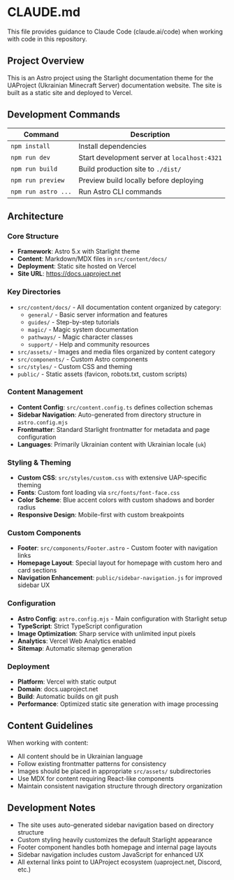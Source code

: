 # CLAUDE.md

This file provides guidance to Claude Code (claude.ai/code) when working with code in this repository.

## Project Overview

This is an Astro project using the Starlight documentation theme for the UAProject (Ukrainian Minecraft Server) documentation website. The site is built as a static site and deployed to Vercel.

## Development Commands

| Command | Description |
|---------|-------------|
| `npm install` | Install dependencies |
| `npm run dev` | Start development server at `localhost:4321` |
| `npm run build` | Build production site to `./dist/` |
| `npm run preview` | Preview build locally before deploying |
| `npm run astro ...` | Run Astro CLI commands |

## Architecture

### Core Structure
- **Framework**: Astro 5.x with Starlight theme
- **Content**: Markdown/MDX files in `src/content/docs/`
- **Deployment**: Static site hosted on Vercel
- **Site URL**: https://docs.uaproject.net

### Key Directories
- `src/content/docs/` - All documentation content organized by category:
  - `general/` - Basic server information and features
  - `guides/` - Step-by-step tutorials
  - `magic/` - Magic system documentation
  - `pathways/` - Magic character classes
  - `support/` - Help and community resources
- `src/assets/` - Images and media files organized by content category
- `src/components/` - Custom Astro components
- `src/styles/` - Custom CSS and theming
- `public/` - Static assets (favicon, robots.txt, custom scripts)

### Content Management
- **Content Config**: `src/content.config.ts` defines collection schemas
- **Sidebar Navigation**: Auto-generated from directory structure in `astro.config.mjs`
- **Frontmatter**: Standard Starlight frontmatter for metadata and page configuration
- **Languages**: Primarily Ukrainian content with Ukrainian locale (`uk`)

### Styling & Theming
- **Custom CSS**: `src/styles/custom.css` with extensive UAP-specific theming
- **Fonts**: Custom font loading via `src/fonts/font-face.css`
- **Color Scheme**: Blue accent colors with custom shadows and border radius
- **Responsive Design**: Mobile-first with custom breakpoints

### Custom Components
- **Footer**: `src/components/Footer.astro` - Custom footer with navigation links
- **Homepage Layout**: Special layout for homepage with custom hero and card sections
- **Navigation Enhancement**: `public/sidebar-navigation.js` for improved sidebar UX

### Configuration
- **Astro Config**: `astro.config.mjs` - Main configuration with Starlight setup
- **TypeScript**: Strict TypeScript configuration
- **Image Optimization**: Sharp service with unlimited input pixels
- **Analytics**: Vercel Web Analytics enabled
- **Sitemap**: Automatic sitemap generation

### Deployment
- **Platform**: Vercel with static output
- **Domain**: docs.uaproject.net
- **Build**: Automatic builds on git push
- **Performance**: Optimized static site generation with image processing

## Content Guidelines

When working with content:
- All content should be in Ukrainian language
- Follow existing frontmatter patterns for consistency
- Images should be placed in appropriate `src/assets/` subdirectories
- Use MDX for content requiring React-like components
- Maintain consistent navigation structure through directory organization

## Development Notes

- The site uses auto-generated sidebar navigation based on directory structure
- Custom styling heavily customizes the default Starlight appearance
- Footer component handles both homepage and internal page layouts
- Sidebar navigation includes custom JavaScript for enhanced UX
- All external links point to UAProject ecosystem (uaproject.net, Discord, etc.)